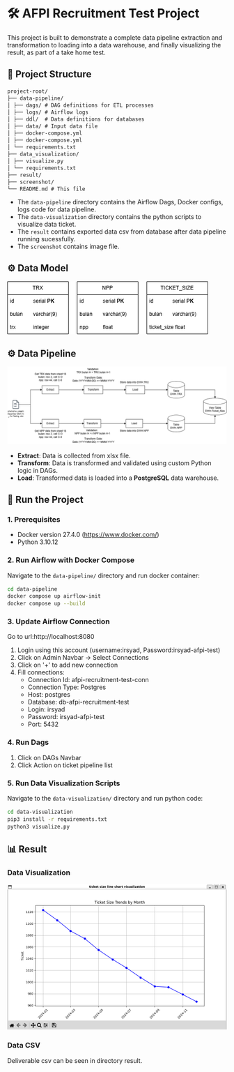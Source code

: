 # 🛠️ AFPI Recruitment Test Project

This project is built to demonstrate a complete data pipeline extraction and transformation to loading into a data warehouse, and finally visualizing the result, as part of a take home test.

## 📌 Project Structure

```
project-root/ 
├── data-pipeline/
│ ├── dags/ # DAG definitions for ETL processes 
│ ├── logs/ # Airflow logs 
│ ├── ddl/  # Data definitions for databases
│ ├── data/ # Input data file 
│ ├── docker-compose.yml 
│ ├── docker-compose.yml 
│ └── requirements.txt
├── data_visualization/
│ ├── visualize.py 
│ └── requirements.txt
├── result/
├── screenshot/
└── README.md # This file
```

- The `data-pipeline` directory contains the Airflow Dags, Docker configs, logs code for data pipeline.
- The `data-visualization` directory contains the python scripts to visualize data ticket.
- The `result` contains exported data csv from database after data pipeline running sucessfully.
- The `screenshot` contains image file. 

## ⚙️ Data Model 

![Data Model](screenshots/data_model.png)

## ⚙️ Data Pipeline 

![Data Pipeline](screenshots/data_pipeline.png)

- **Extract**: Data is collected from xlsx file.
- **Transform**: Data is transformed and validated using custom Python logic in DAGs.
- **Load**: Transformed data is loaded into a **PostgreSQL** data warehouse.

## 🚀 Run the Project

### 1. Prerequisites

- Docker version 27.4.0 (https://www.docker.com/)
- Python 3.10.12

### 2. Run Airflow with Docker Compose

Navigate to the `data-pipeline/` directory and run docker container:

```bash
cd data-pipeline
docker compose up airflow-init
docker compose up --build
```

### 3. Update Airflow Connection

Go to url:http://localhost:8080

1. Login using this account (username:irsyad, Password:irsyad-afpi-test)
2. Click on Admin Navbar → Select Connections
3. Click on '+' to add new connection
4. Fill connections:
    - Connection Id: afpi-recruitment-test-conn
    - Connection Type: Postgres
    - Host: postgres
    - Database: db-afpi-recruitment-test
    - Login: irsyad
    - Password: irsyad-afpi-test
    - Port: 5432

### 4. Run Dags

1. Click on DAGs Navbar 
2. Click Action on ticket pipeline list

### 5. Run Data Visualization Scripts

Navigate to the `data-visualization/` directory and run python code:

```bash
cd data-visualization
pip3 install -r requirements.txt
python3 visualize.py
```

## 📊 Result

### Data Visualization

![Data Visualization](screenshots/ticket_size_line_chart.png)

### Data CSV

Deliverable csv can be seen in directory result.

